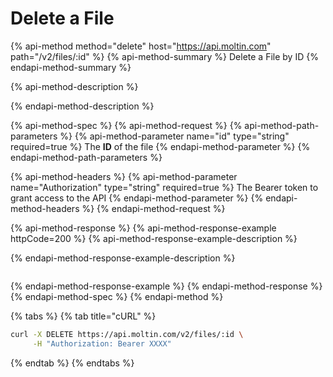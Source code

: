 # Delete a File

{% api-method method="delete" host="https://api.moltin.com" path="/v2/files/:id" %}
{% api-method-summary %}
Delete a File by ID
{% endapi-method-summary %}

{% api-method-description %}

{% endapi-method-description %}

{% api-method-spec %}
{% api-method-request %}
{% api-method-path-parameters %}
{% api-method-parameter name="id" type="string" required=true %}
The **ID** of the file
{% endapi-method-parameter %}
{% endapi-method-path-parameters %}

{% api-method-headers %}
{% api-method-parameter name="Authorization" type="string" required=true %}
The Bearer token to grant access to the API
{% endapi-method-parameter %}
{% endapi-method-headers %}
{% endapi-method-request %}

{% api-method-response %}
{% api-method-response-example httpCode=200 %}
{% api-method-response-example-description %}

{% endapi-method-response-example-description %}

```javascript

```
{% endapi-method-response-example %}
{% endapi-method-response %}
{% endapi-method-spec %}
{% endapi-method %}

{% tabs %}
{% tab title="cURL" %}
```bash
curl -X DELETE https://api.moltin.com/v2/files/:id \
     -H "Authorization: Bearer XXXX"
```
{% endtab %}
{% endtabs %}

